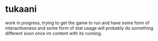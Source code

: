 # tukaani

work in progress, trying to get the game to run and have some form of interactiveness and some form of stat usage
will probably do something different soon once im content with its running.
